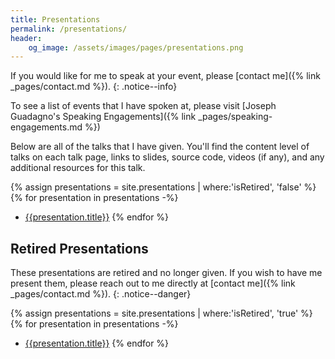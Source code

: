 ```yaml
---
title: Presentations
permalink: /presentations/
header:
    og_image: /assets/images/pages/presentations.png
---
```

If you would like for me to speak at your event, please [contact me]({% link _pages/contact.md %}).
{: .notice--info}

To see a list of events that I have spoken at, please visit [Joseph Guadagno's Speaking Engagements]({% link _pages/speaking-engagements.md %})

Below are all of the talks that I have given. You'll find the content level of talks on each talk page, links to slides, source code, videos (if any), and any additional resources for this talk.

{% assign presentations = site.presentations | where:'isRetired', 'false' %}
{% for presentation in presentations -%}
- [{{presentation.title}}]({{presentation.url}})
{% endfor %}

## Retired Presentations

These presentations are retired and no longer given.  If you wish to have me present them, please reach out to me directly at [contact me]({% link _pages/contact.md %}).
{: .notice--danger}

{% assign presentations = site.presentations | where:'isRetired', 'true' %}
{% for presentation in presentations -%}
- [{{presentation.title}}]({{presentation.url}})
{% endfor %}